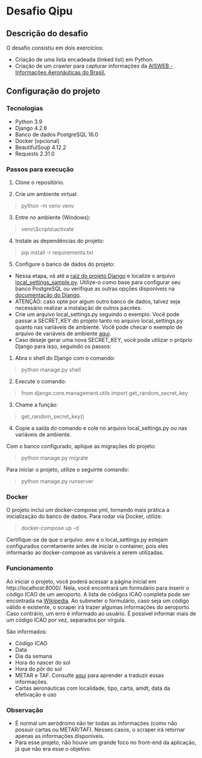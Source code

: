 # Desafio Qipu

## Descrição do desafio
O desafio consistiu em dois exercícios:
* Criação de uma lista encadeada (linked list) em Python.
* Criação de um crawler para capturar informações da [AISWEB - Informações Aeronáuticas do Brasil.](https://aisweb.decea.mil.br/)

## Configuração do projeto

### Tecnologias
- Python 3.9
- Django 4.2.6
- Banco de dados PostgreSQL 16.0
- Docker (opcional)
- BeautifulSoup 4.12.2
- Requests 2.31.0

### Passos para execução

1. Clone o repositório.

2. Crie um ambiente virtual:
> python -m venv venv

3. Entre no ambiente (Windows):
> venv\Scripts\activate

4. Instale as dependências do projeto:
> pip install -r requirements.txt

5. Configure o banco de dados do projeto:  

* Nessa etapa, vá até a [raiz do projeto Django](qipu) e localize o arquivo [local_settings_sample.py](qipu/local_settings_sample.py). Utilize-o como base para configurar seu banco PostgreSQL ou verifique as outras opções disponíveis na [documentação do Django](https://docs.djangoproject.com/en/4.2/ref/databases/).
* ATENÇÃO: caso opte por algum outro banco de dados, talvez seja necessário realizar a instalação de outros pacotes.
* Crie um arquivo local_settings.py seguindo o exemplo. Você pode passar a SECRET_KEY do projeto tanto no arquivo local_settings.py quanto nas variáveis de ambiente. Você pode checar o exemplo de arquivo de variáveis de ambiente [aqui](.env_example).
* Caso deseje gerar uma nova SECRET_KEY, você pode utilizar o próprio Django para isso, seguindo os passos:
1. Abra o shell do Django com o comando:
> python manage.py shell

2. Execute o comando:
> from django.core.management.utils import get_random_secret_key

3. Chame a função:
> get_random_secret_key()

4. Copie a saída do comando e cole no arquivo local_settings.py ou nas variáveis de ambiente.

Com o banco configurado, aplique as migrações do projeto:
> python manage.py migrate

Para iniciar o projeto, utilize o seguinte comando:
> python manage.py runserver

### Docker
O projeto inclui um docker-compose.yml, tornando mais prática a inicialização do banco de dados. Para rodar via Docker, utilize:
> docker-compose up -d

Certifique-se de que o arquivo .env e o local_settings.py estejam configurados corretamente antes de iniciar o container, pois eles informarão ao docker-compose as variáveis a serem utilizadas.

### Funcionamento
Ao iniciar o projeto, você poderá acessar a página inicial em http://localhost:8000/. Nela, você encontrará um formulário para inserir o código ICAO de um aeroporto. 
A lista de códigos ICAO completa pode ser encontrada na [Wikipedia](https://pt.wikipedia.org/wiki/Lista_de_aeroportos_do_Brasil_por_c%C3%B3digo_aeroportu%C3%A1rio_ICAO).
Ao submeter o formulário, caso seja um código válido e existente, o scraper irá trazer algumas informações do aeroporto. Caso contrário, um erro é informado ao usuário.
É possível informar mais de um código ICAO por vez, separados por vírgula.

São informados:
* Código ICAO
* Data 
* Dia da semana
* Hora do nascer do sol
* Hora do pôr do sol
* METAR e TAF. Consulte [aqui](https://ajuda.decea.mil.br/base-de-conhecimento/como-decodificar-o-metar-e-o-speci/) para aprender a traduzir essas informações.
* Cartas aeronáuticas com localidade, tipo, carta, amdt, data da efetivação e uso

### Observação
* É normal um aeródromo não ter todas as informações (como não possuir cartas ou METAR/TAF). Nesses casos, o scraper irá retornar apenas as informações disponíveis.
* Para esse projeto, não houve um grande foco no front-end da aplicação, já que não era esse o objetivo.
